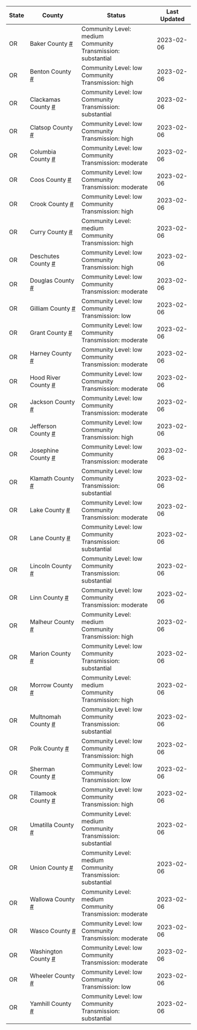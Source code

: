 State | County | Status | Last Updated
--- | --- | --- | --- 
OR | Baker County <a href="#baker_county">#</a> | <a name="baker_county"></a>Community Level: medium<br/>Community Transmission: substantial | 2023-02-06
OR | Benton County <a href="#benton_county">#</a> | <a name="benton_county"></a>Community Level: low<br/>Community Transmission: high | 2023-02-06
OR | Clackamas County <a href="#clackamas_county">#</a> | <a name="clackamas_county"></a>Community Level: low<br/>Community Transmission: substantial | 2023-02-06
OR | Clatsop County <a href="#clatsop_county">#</a> | <a name="clatsop_county"></a>Community Level: low<br/>Community Transmission: high | 2023-02-06
OR | Columbia County <a href="#columbia_county">#</a> | <a name="columbia_county"></a>Community Level: low<br/>Community Transmission: moderate | 2023-02-06
OR | Coos County <a href="#coos_county">#</a> | <a name="coos_county"></a>Community Level: low<br/>Community Transmission: moderate | 2023-02-06
OR | Crook County <a href="#crook_county">#</a> | <a name="crook_county"></a>Community Level: low<br/>Community Transmission: high | 2023-02-06
OR | Curry County <a href="#curry_county">#</a> | <a name="curry_county"></a>Community Level: medium<br/>Community Transmission: high | 2023-02-06
OR | Deschutes County <a href="#deschutes_county">#</a> | <a name="deschutes_county"></a>Community Level: low<br/>Community Transmission: high | 2023-02-06
OR | Douglas County <a href="#douglas_county">#</a> | <a name="douglas_county"></a>Community Level: low<br/>Community Transmission: moderate | 2023-02-06
OR | Gilliam County <a href="#gilliam_county">#</a> | <a name="gilliam_county"></a>Community Level: low<br/>Community Transmission: low | 2023-02-06
OR | Grant County <a href="#grant_county">#</a> | <a name="grant_county"></a>Community Level: low<br/>Community Transmission: moderate | 2023-02-06
OR | Harney County <a href="#harney_county">#</a> | <a name="harney_county"></a>Community Level: low<br/>Community Transmission: moderate | 2023-02-06
OR | Hood River County <a href="#hood_river_county">#</a> | <a name="hood_river_county"></a>Community Level: low<br/>Community Transmission: moderate | 2023-02-06
OR | Jackson County <a href="#jackson_county">#</a> | <a name="jackson_county"></a>Community Level: low<br/>Community Transmission: moderate | 2023-02-06
OR | Jefferson County <a href="#jefferson_county">#</a> | <a name="jefferson_county"></a>Community Level: low<br/>Community Transmission: high | 2023-02-06
OR | Josephine County <a href="#josephine_county">#</a> | <a name="josephine_county"></a>Community Level: low<br/>Community Transmission: moderate | 2023-02-06
OR | Klamath County <a href="#klamath_county">#</a> | <a name="klamath_county"></a>Community Level: low<br/>Community Transmission: substantial | 2023-02-06
OR | Lake County <a href="#lake_county">#</a> | <a name="lake_county"></a>Community Level: low<br/>Community Transmission: moderate | 2023-02-06
OR | Lane County <a href="#lane_county">#</a> | <a name="lane_county"></a>Community Level: low<br/>Community Transmission: substantial | 2023-02-06
OR | Lincoln County <a href="#lincoln_county">#</a> | <a name="lincoln_county"></a>Community Level: low<br/>Community Transmission: substantial | 2023-02-06
OR | Linn County <a href="#linn_county">#</a> | <a name="linn_county"></a>Community Level: low<br/>Community Transmission: moderate | 2023-02-06
OR | Malheur County <a href="#malheur_county">#</a> | <a name="malheur_county"></a>Community Level: medium<br/>Community Transmission: high | 2023-02-06
OR | Marion County <a href="#marion_county">#</a> | <a name="marion_county"></a>Community Level: low<br/>Community Transmission: substantial | 2023-02-06
OR | Morrow County <a href="#morrow_county">#</a> | <a name="morrow_county"></a>Community Level: medium<br/>Community Transmission: high | 2023-02-06
OR | Multnomah County <a href="#multnomah_county">#</a> | <a name="multnomah_county"></a>Community Level: low<br/>Community Transmission: substantial | 2023-02-06
OR | Polk County <a href="#polk_county">#</a> | <a name="polk_county"></a>Community Level: low<br/>Community Transmission: high | 2023-02-06
OR | Sherman County <a href="#sherman_county">#</a> | <a name="sherman_county"></a>Community Level: low<br/>Community Transmission: low | 2023-02-06
OR | Tillamook County <a href="#tillamook_county">#</a> | <a name="tillamook_county"></a>Community Level: low<br/>Community Transmission: high | 2023-02-06
OR | Umatilla County <a href="#umatilla_county">#</a> | <a name="umatilla_county"></a>Community Level: medium<br/>Community Transmission: substantial | 2023-02-06
OR | Union County <a href="#union_county">#</a> | <a name="union_county"></a>Community Level: medium<br/>Community Transmission: substantial | 2023-02-06
OR | Wallowa County <a href="#wallowa_county">#</a> | <a name="wallowa_county"></a>Community Level: medium<br/>Community Transmission: moderate | 2023-02-06
OR | Wasco County <a href="#wasco_county">#</a> | <a name="wasco_county"></a>Community Level: low<br/>Community Transmission: moderate | 2023-02-06
OR | Washington County <a href="#washington_county">#</a> | <a name="washington_county"></a>Community Level: low<br/>Community Transmission: moderate | 2023-02-06
OR | Wheeler County <a href="#wheeler_county">#</a> | <a name="wheeler_county"></a>Community Level: low<br/>Community Transmission: low | 2023-02-06
OR | Yamhill County <a href="#yamhill_county">#</a> | <a name="yamhill_county"></a>Community Level: low<br/>Community Transmission: substantial | 2023-02-06
